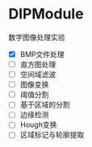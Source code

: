 # DIPModule

数字图像处理实验

- [x] BMP文件处理
- [ ] 直方图处理
- [ ] 空间域滤波
- [ ] 图像变换
- [ ] 阈值分割
- [ ] 基于区域的分割
- [ ] 边缘检测
- [ ] Hough变换
- [ ] 区域标记与轮廓提取
